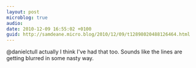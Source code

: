 ```yaml
---
layout: post
microblog: true
audio: 
date: 2010-12-09 16:55:02 +0100
guid: http://samdeane.micro.blog/2010/12/09/t12898020488126464.html
---
```

@danielctull actually I think I've had that too. Sounds like the lines are getting blurred in some nasty way.
